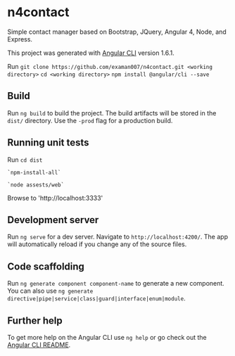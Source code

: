 # n4contact
Simple contact manager based on Bootstrap, JQuery, Angular 4, Node, and  Express.

This project was generated with [Angular CLI](https://github.com/angular/angular-cli) version 1.6.1.

Run `git clone https://github.com/examan007/n4contact.git <working directory>`
    `cd <working directory>`
    `npm install @angular/cli --save`

## Build

Run `ng build` to build the project. The build artifacts will be stored in the `dist/` directory. Use the `-prod` flag for a production build.

## Running unit tests

Run `cd dist`

    `npm-install-all`

	`node assests/web`

Browse to 'http://localhost:3333'

## Development server

Run `ng serve` for a dev server. Navigate to `http://localhost:4200/`. The app will automatically reload if you change any of the source files.

## Code scaffolding

Run `ng generate component component-name` to generate a new component. You can also use `ng generate directive|pipe|service|class|guard|interface|enum|module`.

## Further help

To get more help on the Angular CLI use `ng help` or go check out the [Angular CLI README](https://github.com/angular/angular-cli/blob/master/README.md).
